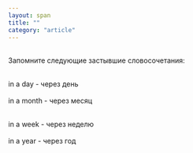 ```yaml
---
layout: span
title: ""
category: "article"
---
```

<span class="rules"><br>Запомните следующие застывшие словосочетания:<br><br>

in a day  - через день<br><br>
in a month - через месяц<br><br>

in a week  - через неделю<br><br>
in a year - через год<br></span>